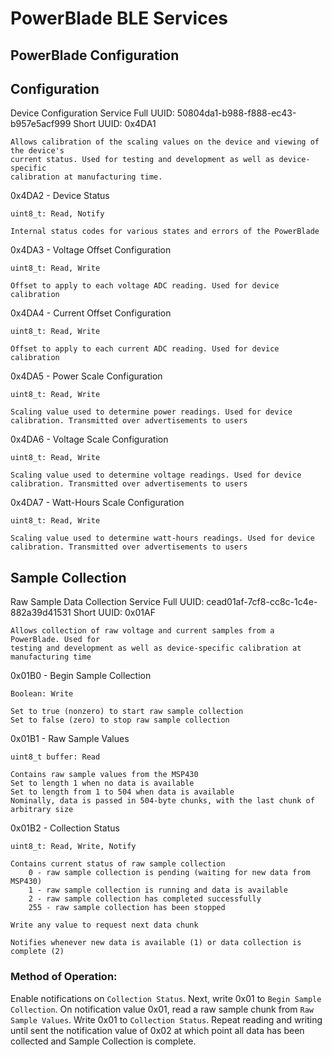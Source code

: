 PowerBlade BLE Services
=======================

## PowerBlade Configuration

## Configuration
Device Configuration Service
    Full UUID: 50804da1-b988-f888-ec43-b957e5acf999
    Short UUID: 0x4DA1

    Allows calibration of the scaling values on the device and viewing of the device's
    current status. Used for testing and development as well as device-specific
    calibration at manufacturing time.

0x4DA2 - Device Status

    uint8_t: Read, Notify

    Internal status codes for various states and errors of the PowerBlade

0x4DA3 - Voltage Offset Configuration

    uint8_t: Read, Write

    Offset to apply to each voltage ADC reading. Used for device calibration

0x4DA4 - Current Offset Configuration

    uint8_t: Read, Write

    Offset to apply to each current ADC reading. Used for device calibration

0x4DA5 - Power Scale Configuration

    uint8_t: Read, Write

    Scaling value used to determine power readings. Used for device calibration. Transmitted over advertisements to users

0x4DA6 - Voltage Scale Configuration

    uint8_t: Read, Write

    Scaling value used to determine voltage readings. Used for device calibration. Transmitted over advertisements to users

0x4DA7 - Watt-Hours Scale Configuration

    uint8_t: Read, Write

    Scaling value used to determine watt-hours readings. Used for device calibration. Transmitted over advertisements to users

## Sample Collection
Raw Sample Data Collection Service
    Full UUID: cead01af-7cf8-cc8c-1c4e-882a39d41531
    Short UUID: 0x01AF

    Allows collection of raw voltage and current samples from a PowerBlade. Used for
    testing and development as well as device-specific calibration at manufacturing time

0x01B0 - Begin Sample Collection

    Boolean: Write

    Set to true (nonzero) to start raw sample collection
    Set to false (zero) to stop raw sample collection

0x01B1 - Raw Sample Values

    uint8_t buffer: Read

    Contains raw sample values from the MSP430
    Set to length 1 when no data is available
    Set to length from 1 to 504 when data is available
    Nominally, data is passed in 504-byte chunks, with the last chunk of arbitrary size


0x01B2 - Collection Status

    uint8_t: Read, Write, Notify

    Contains current status of raw sample collection
        0 - raw sample collection is pending (waiting for new data from MSP430)
        1 - raw sample collection is running and data is available
        2 - raw sample collection has completed successfully
        255 - raw sample collection has been stopped

    Write any value to request next data chunk

    Notifies whenever new data is available (1) or data collection is complete (2)

### Method of Operation:
Enable notifications on `Collection Status`. Next, write 0x01 to `Begin Sample Collection`. On notification value 0x01, read a raw sample chunk from `Raw Sample Values`. Write 0x01 to `Collection Status`. Repeat reading and writing until sent the notification value of 0x02 at which point all data has been collected and Sample Collection is complete.
